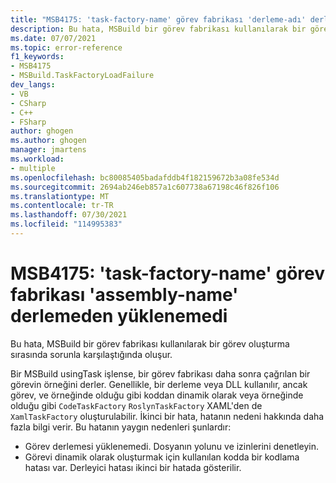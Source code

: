 ```yaml
---
title: "MSB4175: 'task-factory-name' görev fabrikası 'derleme-adı' derlemeden yüklenemedi."
description: Bu hata, MSBuild bir görev fabrikası kullanılarak bir görev oluşturma sırasında sorunla karşılaştığında oluşur.
ms.date: 07/07/2021
ms.topic: error-reference
f1_keywords:
- MSB4175
- MSBuild.TaskFactoryLoadFailure
dev_langs:
- VB
- CSharp
- C++
- FSharp
author: ghogen
ms.author: ghogen
manager: jmartens
ms.workload:
- multiple
ms.openlocfilehash: bc80085405badafddb4f182159672b3a08fe534d
ms.sourcegitcommit: 2694ab246eb857a1c607738a67198c46f826f106
ms.translationtype: MT
ms.contentlocale: tr-TR
ms.lasthandoff: 07/30/2021
ms.locfileid: "114995383"
---
```

# <a name="msb4175-the-task-factory-task-factory-name-could-not-be-loaded-from-the-assembly-assembly-name"></a>MSB4175: 'task-factory-name' görev fabrikası 'assembly-name' derlemeden yüklenemedi

Bu hata, MSBuild bir görev fabrikası kullanılarak bir görev oluşturma sırasında sorunla karşılaştığında oluşur.

Bir MSBuild usingTask işlense, bir görev fabrikası daha sonra çağrılan bir görevin örneğini derler. Genellikle, bir derleme veya DLL kullanılır, ancak görev, ve örneğinde olduğu gibi koddan dinamik olarak veya örneğinde olduğu gibi `CodeTaskFactory` `RoslynTaskFactory` XAML'den de `XamlTaskFactory` oluşturulabilir. İkinci bir hata, hatanın nedeni hakkında daha fazla bilgi verir. Bu hatanın yaygın nedenleri şunlardır:

- Görev derlemesi yüklenemedi. Dosyanın yolunu ve izinlerini denetleyin.
- Görevi dinamik olarak oluşturmak için kullanılan kodda bir kodlama hatası var. Derleyici hatası ikinci bir hatada gösterilir.
